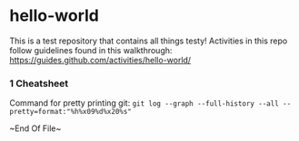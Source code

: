# hello-world
This is a test repository that contains all things testy!
Activities in this repo follow guidelines found in this walkthrough: https://guides.github.com/activities/hello-world/

### 1 Cheatsheet
Command for pretty printing git: `git log --graph --full-history --all --pretty=format:"%h%x09%d%x20%s"`

~End Of File~
